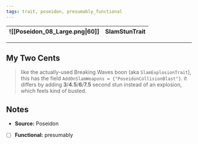 ```yaml
---
tags: trait, poseidon, presumably_functional
---
```

![[Poseidon_08_Large.png\|60]] | SlamStunTrait 
--- | ---

---
## My Two Cents
> like the actually-used Breaking Waves boon (aka `SlamExplosionTrait`), this has the field `AddOnSlamWeapons = {"PoseidonCollisionBlast"}`. it differs by adding **3**/**4.5**/**6**/**7.5** second stun instead of an explosion, which feels kind of busted.

## Notes
* **Source:** Poseidon
* [ ] **Functional:** presumably